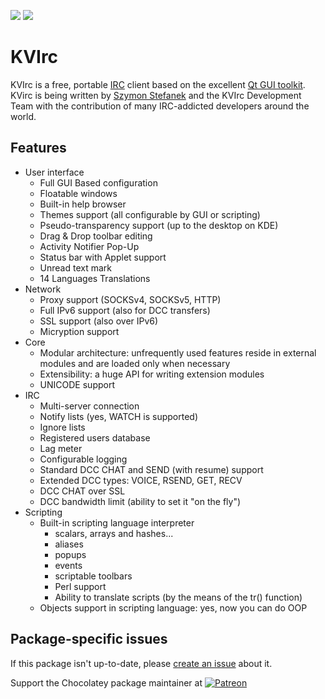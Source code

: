 [![](https://img.shields.io/chocolatey/v/kvirc?color=green&label=kvirc)](https://chocolatey.org/packages/kvirc)
[![](https://img.shields.io/chocolatey/dt/kvirc)](https://chocolatey.org/packages/kvirc)

# KVIrc

KVIrc is a free, portable [IRC](https://en.wikipedia.org/wiki/Internet_Relay_Chat)
client based on the excellent [Qt GUI toolkit](https://www.qt.io/). KVirc is
being written by [Szymon Stefanek](https://www.pragmaware.net/) and the KVIrc
Development Team with the contribution of many IRC-addicted developers around
the world.

## Features

- User interface
  - Full GUI Based configuration
  - Floatable windows
  - Built-in help browser
  - Themes support (all configurable by GUI or scripting)
  - Pseudo-transparency support (up to the desktop on KDE)
  - Drag & Drop toolbar editing
  - Activity Notifier Pop-Up
  - Status bar with Applet support
  - Unread text mark
  - 14 Languages Translations
- Network
  - Proxy support (SOCKSv4, SOCKSv5, HTTP)
  - Full IPv6 support (also for DCC transfers)
  - SSL support (also over IPv6)
  - Micryption support
- Core
  - Modular architecture: unfrequently used features reside in external modules and are loaded only when necessary
  - Extensibility: a huge API for writing extension modules
  - UNICODE support
- IRC
  - Multi-server connection
  - Notify lists (yes, WATCH is supported)
  - Ignore lists
  - Registered users database
  - Lag meter
  - Configurable logging
  - Standard DCC CHAT and SEND (with resume) support
  - Extended DCC types: VOICE, RSEND, GET, RECV
  - DCC CHAT over SSL
  - DCC bandwidth limit (ability to set it "on the fly")
- Scripting
  - Built-in scripting language interpreter
    - scalars, arrays and hashes...
    - aliases
    - popups
    - events
    - scriptable toolbars
    - Perl support
    - Ability to translate scripts (by the means of the tr() function)
  - Objects support in scripting language: yes, now you can do OOP

## Package-specific issues

If this package isn't up-to-date, please
[create an issue](https://github.com/tunisiano187/Chocolatey-packages/issues/new/choose)
about it.

Support the Chocolatey package maintainer at
[![Patreon](https://cdn.jsdelivr.net/gh/tunisiano187/Chocolatey-packages@d15c4e19c709e7148588d4523ffc6dd3cd3c7e5e/icons/patreon.png)](https://www.patreon.com/bePatron?u=39585820)
